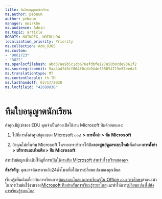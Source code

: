 ```yaml
---
title: ทีมใบอนุญาตนักเรียน
ms.author: pebaum
author: pebaum
manager: mnirkhe
ms.audience: Admin
ms.topic: article
ROBOTS: NOINDEX, NOFOLLOW
localization_priority: Priority
ms.collection: Adm_O365
ms.custom:
- "9001723"
- "3822"
ms.openlocfilehash: abd37aa9b5c1cb678efdbfe127a50b0cde9361f2
ms.sourcegitcommit: 5aa4a4f40cf064f0cdb944ef35054719e87eeda3
ms.translationtype: MT
ms.contentlocale: th-TH
ms.lasthandoff: 03/17/2020
ms.locfileid: "42699838"
---
```

# <a name="teams-student-licenses"></a>ทีมใบอนุญาตนักเรียน

ถ้าคุณมีผู้เช่าของ EDU คุณจำเป็นต้องเปิดใช้งาน Microsoft ทีมด้วยตนเอง:

1. ไปที่การตั้งค่าศูนย์ดูแลของ Microsoft ๓๖๕ **> การตั้งค่า > ทีม Microsoft** 

2. ถ้าคุณไม่เห็นทีม Microsoft ในรายการบริการให้ปิด**ลองศูนย์ดูแลระบบใหม่**เพื่อค้นหา**การตั้งค่า > บริการและเพิ่มเติม > ทีม Microsoft** 

สำหรับข้อมูลเพิ่มเติมให้ดูที่การ[เปิดใช้งานทีม Microsoft สำหรับโรงเรียนของคุณ](https://docs.microsoft.com/microsoft-365/education/intune-edu-trial/enable-microsoft-teams#enable-microsoft-teams-for-your-school-1) 

**สิ่งสำคัญ**: คุณอาจต้องรอจนถึง24ชั่วโมงเพื่อให้การเปลี่ยนแปลงของคุณมีผล

เรียนรู้เพิ่มเติมเกี่ยวกับการเรียนการ[สอนระยะไกลและการเรียนรู้ใน Office ๓๖๕การศึกษา](https://support.office.com/article/remote-teaching-and-learning-in-office-365-education-f651ccae-7b65-478b-8366-51bb884025c4)คำแนะนำในการเริ่มต้นใช้งานของ[Microsoft ทีมสำหรับการเรียนรู้ระยะไกล](https://docs.microsoft.com/MicrosoftTeams/remote-learning-edu)และทำให้การ[เปลี่ยนแปลงไปยังการเรียนรู้ระยะไกล](https://www.microsoft.com/education/remote-learning)
